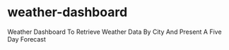 # weather-dashboard
Weather Dashboard To Retrieve Weather Data By City And Present A Five Day Forecast
